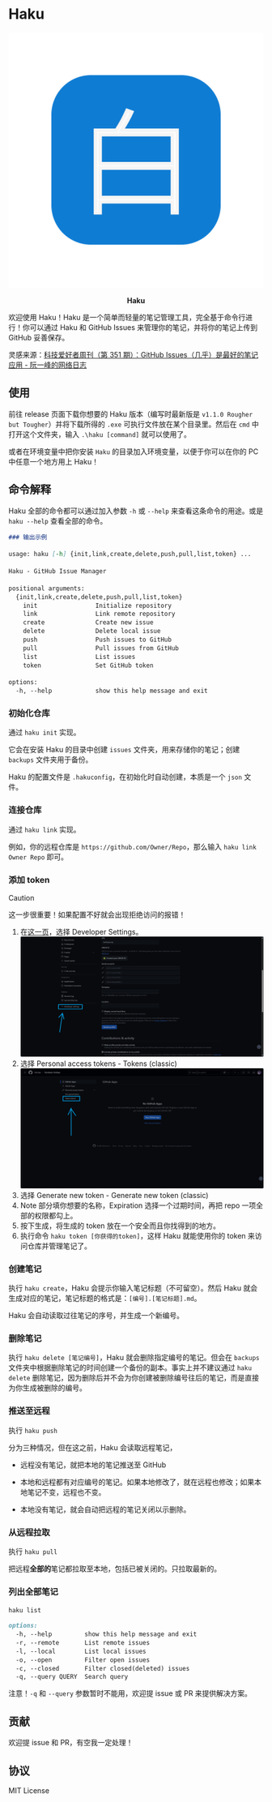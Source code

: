 # Haku

![HAKU](/README/HAKU.png)

<center><b>Haku</b></center>

欢迎使用 Haku！Haku 是一个简单而轻量的笔记管理工具，完全基于命令行进行！你可以通过 Haku 和 GitHub Issues 来管理你的笔记，并将你的笔记上传到 GitHub 妥善保存。

灵感来源：[科技爱好者周刊（第 351 期）：GitHub Issues（几乎）是最好的笔记应用 - 阮一峰的网络日志](https://www.ruanyifeng.com/blog/2025/06/weekly-issue-351.html)

## 使用

前往 release 页面下载你想要的 Haku 版本（编写时最新版是 `v1.1.0 Rougher but Tougher`）并将下载所得的 `.exe` 可执行文件放在某个目录里。然后在 `cmd` 中打开这个文件夹，输入 `.\haku [command]` 就可以使用了。

或者在环境变量中把你安装 `Haku` 的目录加入环境变量，以便于你可以在你的 PC 中任意一个地方用上 Haku！

## 命令解释

Haku 全部的命令都可以通过加入参数 `-h` 或 `--help` 来查看这条命令的用途。或是 `haku --help` 查看全部的命令。

```markdown
### 输出示例

usage: haku [-h] {init,link,create,delete,push,pull,list,token} ...

Haku - GitHub Issue Manager

positional arguments:
  {init,link,create,delete,push,pull,list,token}
    init                Initialize repository
    link                Link remote repository
    create              Create new issue
    delete              Delete local issue
    push                Push issues to GitHub
    pull                Pull issues from GitHub
    list                List issues
    token               Set GitHub token

options:
  -h, --help            show this help message and exit
```



### 初始化仓库

通过 `haku init` 实现。

它会在安装 Haku 的目录中创建 `issues` 文件夹，用来存储你的笔记；创建 `backups` 文件夹用于备份。

Haku 的配置文件是 `.hakuconfig`，在初始化时自动创建，本质是一个 `json` 文件。

### 连接仓库

通过 `haku link` 实现。

例如，你的远程仓库是 `https://github.com/Owner/Repo`，那么输入 `haku link Owner Repo` 即可。

### 添加 token

> [!CAUTION]
>
> 这一步很重要！如果配置不好就会出现拒绝访问的报错！

1. 在[这一页](https://github.com/settings/profile)，选择 Developer Settings。![](/README/ADDTOKEN1.png)
2. 选择 Personal access tokens - Tokens (classic)![](README/ADDTOKEN2.png)
3. 选择 Generate new token - Generate new token (classic)
4. Note 部分填你想要的名称，Expiration 选择一个过期时间，再把 repo 一项全部的权限都勾上。
5. 按下生成，将生成的 token 放在一个安全而且你找得到的地方。
6. 执行命令 `haku token [你获得的token]`，这样 Haku 就能使用你的 token 来访问仓库并管理笔记了。

### 创建笔记

执行 `haku create`，Haku 会提示你输入笔记标题（不可留空）。然后 Haku 就会生成对应的笔记，笔记标题的格式是：`[编号].[笔记标题].md`。

Haku 会自动读取过往笔记的序号，并生成一个新编号。

### 删除笔记

执行 `haku delete [笔记编号]`，Haku 就会删除指定编号的笔记。但会在 `backups` 文件夹中根据删除笔记的时间创建一个备份的副本。事实上并不建议通过 `haku delete` 删除笔记，因为删除后并不会为你创建被删除编号往后的笔记，而是直接为你生成被删除的编号。

### 推送至远程

执行 `haku push`

分为三种情况，但在这之前，Haku 会读取远程笔记，

- 远程没有笔记，就把本地的笔记推送至 GitHub

- 本地和远程都有对应编号的笔记。如果本地修改了，就在远程也修改；如果本地笔记不变，远程也不变。

- 本地没有笔记，就会自动把远程的笔记关闭以示删除。

### 从远程拉取

执行 `haku pull`

把远程**全部的**笔记都拉取至本地，包括已被关闭的。只拉取最新的。

### 列出全部笔记

`haku list`

```markdown
options:
  -h, --help         show this help message and exit
  -r, --remote       List remote issues
  -l, --local        List local issues
  -o, --open         Filter open issues
  -c, --closed       Filter closed(deleted) issues
  -q, --query QUERY  Search query
```

注意！`-q` 和 `--query` 参数暂时不能用，欢迎提 issue 或 PR 来提供解决方案。

## 贡献

欢迎提 issue 和 PR，有空我一定处理！

## 协议

MIT License
